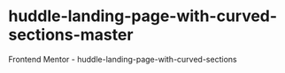 # huddle-landing-page-with-curved-sections-master
Frontend Mentor - huddle-landing-page-with-curved-sections
